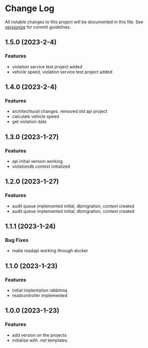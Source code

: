 # Change Log

All notable changes to this project will be documented in this file. See [versionize](https://github.com/versionize/versionize) for commit guidelines.

<a name="1.5.0"></a>
## 1.5.0 (2023-2-4)

### Features

*  violation service test project added
* vehicle speed, violation service test project added

<a name="1.4.0"></a>
## 1.4.0 (2023-2-4)

### Features

* architechtural changes. removed old api project
* calculate vehicle speed
* get violation date

<a name="1.3.0"></a>
## 1.3.0 (2023-1-27)

### Features

* api initial version working
* violationdb context initialized

<a name="1.2.0"></a>
## 1.2.0 (2023-1-27)

### Features

* audit queue implemented initial, dbmigration, context created
* audit queue implemented initial, dbmigration, context created

<a name="1.1.1"></a>
## 1.1.1 (2023-1-24)

### Bug Fixes

* make readapi working through docker

<a name="1.1.0"></a>
## 1.1.0 (2023-1-23)

### Features

* initial implentation rabbitmq
* readcontroller implemented

<a name="1.0.0"></a>
## 1.0.0 (2023-1-23)

### Features

* add version on the projects
* initialize with .net templates

